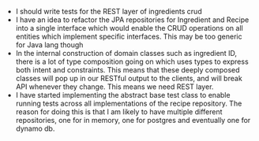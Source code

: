 - I should write tests for the REST layer of ingredients crud
- I have an idea to refactor the JPA repositories for Ingredient and Recipe into a single interface which would 
  enable the CRUD operations on all entities which implement specific interfaces. This may be too generic for Java lang
  though
- In the internal construction of domain classes such as ingredient ID, there is a lot of type composition going on
  which uses types to express both intent and constraints. This means that these deeply composed classes will pop up
  in our RESTful output to the clients, and will break API whenever they change. This means we need REST layer.
- I have started implementing the abstract base test class to enable running tests across all implementations of the
  recipe repository. The reason for doing this is that I am likely to have multiple different repositories, one for
  in memory, one for postgres and eventually one for dynamo db.